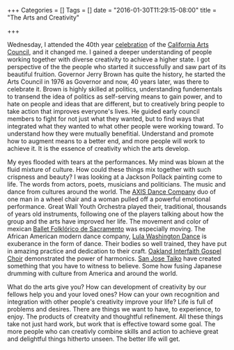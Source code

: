 +++
Categories = []
Tags = []
date = "2016-01-30T11:29:15-08:00"
title = "The Arts and Creativity"

+++

Wednesday, I attended the 40th year [celebration](http://www.cac.ca.gov/news/prdetail.php?id=216) of the [California Arts Council](http://www.cac.ca.gov/),
and it changed me. I gained a deeper understanding of people working together 
with diverse creativity to achieve a higher state. I got perspective of the
the people who started it successfully and saw part of its beautiful fruition. 
Governor Jerry Brown has quite the history, he started the Arts Council in 1976 
as Governor and now, 40 years later, was there to celebrate it. Brown is highly
skilled at politics, understanding fundementals to transend the idea of
politics as self-serving means to gain power, and to hate on people and ideas
that are different, but to creatively bring people
to take action that improves everyone's lives. He guided early council members
to fight for not just what they wanted, but to find ways that integrated
what they wanted to what other people were working toward. To understand 
how they were mutually benefitial. Understand and promote how to augment means 
to a better end, and more people will work to achieve it. It is the 
essence of creativity which the arts develop.

My eyes flooded with tears at the performances. My mind was blown at the
fluid mixture of culture. How could these things mix together with such
crispness and beauty? I was looking at a Jackson Pollack painting come to life.
The words from actors, poets, musicians and politicians. The music and dance 
from cultures around the world. The [AXIS Dance Company](http://www.axisdance.org/)
duo of one man in a wheel chair and a woman pulled off a powerful emotional 
performance.
Great Wall Youth Orchestra played their, traditional, thousands of years old
instruments, following one of the players talking about how the group and the
arts have improved her life. The movement and color of mexican [Ballet Folklórico de Sacramento](http://imbasac.com/) was especially moving.
The African American modern dance company, [Lula Washington Dance](http://www.lulawashington.org/) is exuberance in the 
form of dance. Their bodies so well trained, they have put in amazing practice
and dedication to their craft. [Oakland Interfaith Gospel Choir](http://www.oigc.org/)
demonstrated the power of harmonics. [San Jose Taiko](https://www.arts.gov/honors/heritage/fellows/roy-and-pj-hirabayashi) have
created something that you have to witness to believe. Some how fusing Japanese
drumming with culture from America and around the world.

What do the arts give you? How can development of creativity by our fellows
help you and your loved ones?  How can your own recognition and integration 
with other people's creativity improve your life? Life is full of problems
and desires. There are things we want to have, to experience, to enjoy. The
products of creatvity and thoughtful refinement. All these things take not 
just hard work, but work that is effective toward some goal. The more people
who can creativly combine skills and action to achieve great and delightful
things hitherto unseen. The better life will get. 

